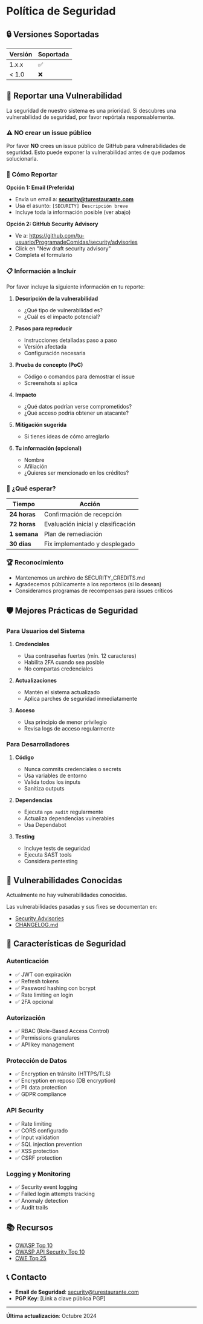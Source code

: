 # Política de Seguridad

## 🔒 Versiones Soportadas

| Versión | Soportada          |
| ------- | ------------------ |
| 1.x.x   | :white_check_mark: |
| < 1.0   | :x:                |

## 🐛 Reportar una Vulnerabilidad

La seguridad de nuestro sistema es una prioridad. Si descubres una vulnerabilidad de seguridad, por favor repórtala responsablemente.

### ⚠️ NO crear un issue público

Por favor **NO** crees un issue público de GitHub para vulnerabilidades de seguridad. Esto puede exponer la vulnerabilidad antes de que podamos solucionarla.

### 📧 Cómo Reportar

**Opción 1: Email (Preferida)**
- Envía un email a: **security@turestaurante.com**
- Usa el asunto: `[SECURITY] Descripción breve`
- Incluye toda la información posible (ver abajo)

**Opción 2: GitHub Security Advisory**
- Ve a: https://github.com/tu-usuario/ProgramadeComidas/security/advisories
- Click en "New draft security advisory"
- Completa el formulario

### 📋 Información a Incluir

Por favor incluye la siguiente información en tu reporte:

1. **Descripción de la vulnerabilidad**
   - ¿Qué tipo de vulnerabilidad es?
   - ¿Cuál es el impacto potencial?

2. **Pasos para reproducir**
   - Instrucciones detalladas paso a paso
   - Versión afectada
   - Configuración necesaria

3. **Prueba de concepto (PoC)**
   - Código o comandos para demostrar el issue
   - Screenshots si aplica

4. **Impacto**
   - ¿Qué datos podrían verse comprometidos?
   - ¿Qué acceso podría obtener un atacante?

5. **Mitigación sugerida**
   - Si tienes ideas de cómo arreglarlo

6. **Tu información (opcional)**
   - Nombre
   - Afiliación
   - ¿Quieres ser mencionado en los créditos?

### 📅 ¿Qué esperar?

| Tiempo | Acción |
|--------|--------|
| **24 horas** | Confirmación de recepción |
| **72 horas** | Evaluación inicial y clasificación |
| **1 semana** | Plan de remediación |
| **30 días** | Fix implementado y desplegado |

### 🏆 Reconocimiento

- Mantenemos un archivo de SECURITY_CREDITS.md
- Agradecemos públicamente a los reporteros (si lo desean)
- Consideramos programas de recompensas para issues críticos

## 🛡️ Mejores Prácticas de Seguridad

### Para Usuarios del Sistema

1. **Credenciales**
   - Usa contraseñas fuertes (mín. 12 caracteres)
   - Habilita 2FA cuando sea posible
   - No compartas credenciales

2. **Actualizaciones**
   - Mantén el sistema actualizado
   - Aplica parches de seguridad inmediatamente

3. **Acceso**
   - Usa principio de menor privilegio
   - Revisa logs de acceso regularmente

### Para Desarrolladores

1. **Código**
   - Nunca commits credenciales o secrets
   - Usa variables de entorno
   - Valida todos los inputs
   - Sanitiza outputs

2. **Dependencias**
   - Ejecuta `npm audit` regularmente
   - Actualiza dependencias vulnerables
   - Usa Dependabot

3. **Testing**
   - Incluye tests de seguridad
   - Ejecuta SAST tools
   - Considera pentesting

## 🚨 Vulnerabilidades Conocidas

Actualmente no hay vulnerabilidades conocidas.

Las vulnerabilidades pasadas y sus fixes se documentan en:
- [Security Advisories](https://github.com/tu-usuario/ProgramadeComidas/security/advisories)
- [CHANGELOG.md](./CHANGELOG.md)

## 🔐 Características de Seguridad

### Autenticación
- ✅ JWT con expiración
- ✅ Refresh tokens
- ✅ Password hashing con bcrypt
- ✅ Rate limiting en login
- ✅ 2FA opcional

### Autorización
- ✅ RBAC (Role-Based Access Control)
- ✅ Permissions granulares
- ✅ API key management

### Protección de Datos
- ✅ Encryption en tránsito (HTTPS/TLS)
- ✅ Encryption en reposo (DB encryption)
- ✅ PII data protection
- ✅ GDPR compliance

### API Security
- ✅ Rate limiting
- ✅ CORS configurado
- ✅ Input validation
- ✅ SQL injection prevention
- ✅ XSS protection
- ✅ CSRF protection

### Logging y Monitoring
- ✅ Security event logging
- ✅ Failed login attempts tracking
- ✅ Anomaly detection
- ✅ Audit trails

## 📚 Recursos

- [OWASP Top 10](https://owasp.org/www-project-top-ten/)
- [OWASP API Security Top 10](https://owasp.org/www-project-api-security/)
- [CWE Top 25](https://cwe.mitre.org/top25/)

## 📞 Contacto

- **Email de Seguridad**: security@turestaurante.com
- **PGP Key**: [Link a clave pública PGP]

---

**Última actualización**: Octubre 2024
